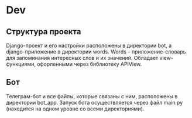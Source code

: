 # Dev
## Структура проекта
Django-проект и его настройки расположены в директории bot, а django-приложение в директории words.
Words – приложение-словарь для запоминания интересных слов и их значений. Обладает view-функциями, офорленными через библиотеку APIView. 

## Бот
Телеграм-бот и все файлы, которые связаны с ним, расположены в директории bot_app.
Запуск бота осуществляется через файл main.py (находится на одном уровне со всеми директориями).

